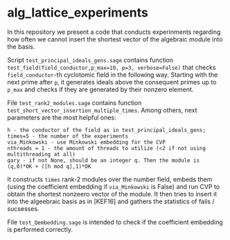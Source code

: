 # alg_lattice_experiments
In this repository we present a code that conducts experinments regarding how often we cannot insert the shortest vector of the algebraic module into the basis.

Script `test_principal_ideals_gens.sage` contains function `test_field(field_conductor,p_max=10, p=3, verbose=False)` that checks `field_conductor`-th cyclotomic field in the following way. Starting with the next prime after `p`, it generates ideals above the consequent primes up to `p_max` and checks if they are generated by their nonzero element.

File `test_rank2_modules.sage` contains function `test_short_vector_insertion_multiple_times`. Among others, next parameters are the most helpful ones:

    h - the conductor of the field as in test_principal_ideals_gens;
    times=5 - the number of the experiments
    via_Minkowski - use Minkowski embedding for the CVP
    nthreads = 1 - the amount of threads to utilize (<2 if not using multithreading at all)
    qary - if not None, should be an integer q. Then the module is (q,0)*OK + ([h mod q],1)*OK
    
It constructs `times` rank-2 modules over the number field, embeds them (using the coefficient embedding if `via_Minkowski` is False) and run CVP to obtain the shortest nonzeero vector of the module. It then tries to insert it into the algeebraic basis as in [KEF16] and gathers the statistics of fails / sucsesses.

File `test_Qembedding.sage` is intended to check if the coefficient embedding is performed correctly. 
